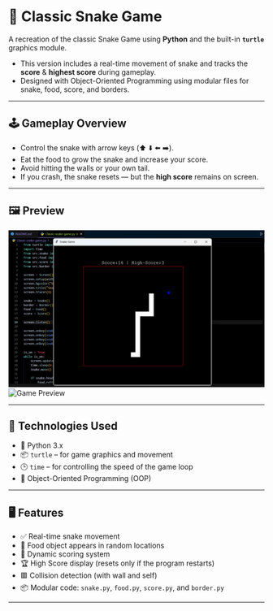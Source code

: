 # 🐍 Classic Snake Game

A recreation of the classic Snake Game using **Python** and the built-in **`turtle`** graphics module. <br>
- This version includes a real-time movement of snake and tracks the **score** & **highest score** during gameplay. 
- Designed with Object-Oriented Programming using modular files for snake, food, score, and borders.


---

## 🕹️ Gameplay Overview

- Control the snake with arrow keys (⬆️ ⬇️ ⬅️ ➡️).
- Eat the food to grow the snake and increase your score.
- Avoid hitting the walls or your own tail.
- If you crash, the snake resets — but the **high score** remains on screen.

---

## 🖼️ Preview
![Game Preview](./assets/preview(1).png)
![Game Preview](./assets/preview(2).png)

---

## 🔧 Technologies Used

- 🐍 Python 3.x
- 📦 `turtle` – for game graphics and movement
- 🕒 `time` – for controlling the speed of the game loop
- 🧠 Object-Oriented Programming (OOP)

---

## 🖥️ Features

- ✅ Real-time snake movement
- 🍎 Food object appears in random locations
- 🧮 Dynamic scoring system
- 🏆 High Score display (resets only if the program restarts)
- 🟥 Collision detection (with wall and self)
- 📦 Modular code: `snake.py`, `food.py`, `score.py`, and `border.py`

---
